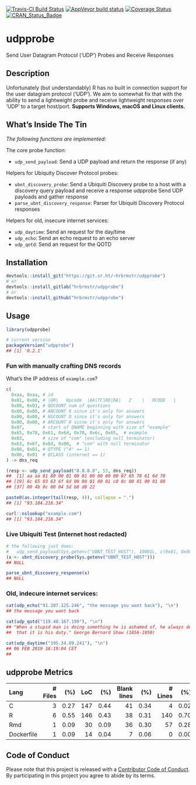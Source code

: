
[![Travis-CI Build
Status](https://travis-ci.org/hrbrmstr/udpprobe.svg?branch=master)](https://travis-ci.org/hrbrmstr/udpprobe)
[![AppVeyor build
status](https://ci.appveyor.com/api/projects/status/github/hrbrmstr/udpprobe?branch=master&svg=true)](https://ci.appveyor.com/project/hrbrmstr/udpprobe)
[![Coverage
Status](https://codecov.io/gh/hrbrmstr/udpprobe/branch/master/graph/badge.svg)](https://codecov.io/gh/hrbrmstr/udpprobe)
[![CRAN\_Status\_Badge](http://www.r-pkg.org/badges/version/udpprobe)](https://cran.r-project.org/package=udpprobe)

# udpprobe

Send User Datagram Protocol (‘UDP’) Probes and Receive Responses

## Description

Unfortunately (but understandably) R has no built in connection support
for the user datagram protocol (‘UDP’). We aim to somewhat fix that with
the ability to send a lightweight probe and receive lightweight
responses over ‘UDP’ to a target host/port. **Supports Windows, macOS
and Linux clients.**

## What’s Inside The Tin

*The following functions are implemented:*

The core probe function:

  - `udp_send_payload`: Send a UDP payload and return the response (if
    any)

Helpers for Ubiquity Discover Protocol probes:

  - `ubnt_discovery_probe`: Send a Ubiquiti Discovery probe to a host
    with a discovery query payload and receive a response udpprobe Send
    UDP payloads and gather response
  - `parse_ubnt_discovery_response`: Parser for Ubiquiti Discovery
    Protocol responses

Helpers for old, insecure internet services:

  - `udp_daytime`: Send an request for the day/time
  - `udp_echo`: Send an echo request to an echo server
  - `udp_qotd`: Send an request for the QOTD

## Installation

``` r
devtools::install_git("https://git.sr.ht/~hrbrmstr/udpprobe")
# or
devtools::install_gitlab("hrbrmstr/udpprobe")
# or
devtools::install_github("hrbrmstr/udpprobe")
```

## Usage

``` r
library(udpprobe)

# current version
packageVersion("udpprobe")
## [1] '0.2.1'
```

### Fun with manually crafting DNS records

What’s the IP address of `example.com`?

``` r
c(
  0xaa, 0xaa, # id
  0x01, 0x00, # |QR|   Opcode  |AA|TC|RD|RA|   Z    |   RCODE   |
  0x00, 0x01, # QDCOUNT num of questions
  0x00, 0x00, # ANCOUNT 0 since it's only for answers
  0x00, 0x00, # NSCOUNT 0 since it's only for answers
  0x00, 0x00, # ARCOUNT 0 sicne it's only for answers
  0x07,       # start of QNAME beginning with size of "example"
  0x65, 0x78, 0x61, 0x6d, 0x70, 0x6c, 0x65,  # example
  0x03,       # size of "com" (excluding null terminator)
  0x63, 0x6f, 0x6d, 0x00,  # "com" with null terminator
  0x00, 0x01, # QTYPE ("A" == 1)
  0x00, 0x01  # QCLASS (internet == 1)
) -> dns_req

(resp <- udp_send_payload("8.8.8.8", 53, dns_req))
##  [1] aa aa 81 80 00 01 00 01 00 00 00 00 07 65 78 61 6d 70
## [19] 6c 65 03 63 6f 6d 00 00 01 00 01 c0 0c 00 01 00 01 00
## [37] 00 4b 0c 00 04 5d b8 d8 22

paste0(as.integer(tail(resp, 4)), collapse = ".")
## [1] "93.184.216.34"

curl::nslookup("example.com")
## [1] "93.184.216.34"
```

### Live Ubiquiti Test (internet host redacted)

``` r
# the following just does:
#   udp_send_payload(Sys.getenv("UBNT_TEST_HOST"), 10001L, c(0x01, 0x00, 0x00, 0x00))
(x <- ubnt_discovery_probe(Sys.getenv("UBNT_TEST_HOST")))
## NULL

parse_ubnt_discovery_response(x)
## NULL
```

### Old, indecure internet services:

``` r
cat(udp_echo("91.207.125.246", "the message you want back"), "\n")
## the message you want back

cat(udp_qotd("119.48.167.199"), "\n")
## "When a stupid man is doing something he is ashamed of, he always declares
##  that it is his duty." George Bernard Shaw (1856-1950)

cat(udp_daytime("195.34.89.241"), "\n")
## 06 FEB 2019 16:19:04 CET
## 
```

## udpprobe Metrics

| Lang       | \# Files |  (%) | LoC |  (%) | Blank lines |  (%) | \# Lines |  (%) |
| :--------- | -------: | ---: | --: | ---: | ----------: | ---: | -------: | ---: |
| C          |        3 | 0.27 | 147 | 0.44 |          41 | 0.34 |        4 | 0.02 |
| R          |        6 | 0.55 | 146 | 0.43 |          38 | 0.31 |      140 | 0.70 |
| Rmd        |        1 | 0.09 |  30 | 0.09 |          36 | 0.30 |       57 | 0.28 |
| Dockerfile |        1 | 0.09 |  14 | 0.04 |           7 | 0.06 |        0 | 0.00 |

## Code of Conduct

Please note that this project is released with a [Contributor Code of
Conduct](CONDUCT.md). By participating in this project you agree to
abide by its terms.
